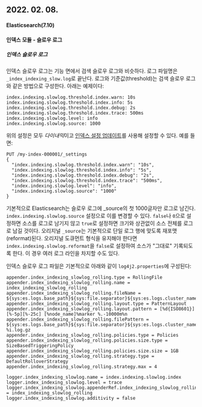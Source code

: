 ## 2022. 02. 08.

#### Elasticsearch(7.10)

#### 인덱스 모듈 - 슬로우 로그

##### 인덱스 슬로우 로그

인덱스 슬로우 로그는 기능 면에서 검색 슬로우 로그와 비슷하다. 로그 파일명은 `_index_indexing_slow.log`로 끝난다. 로그와 기준값(threshold)는 검색 슬로우 로그와 같은 방법으로 구성한다. 아래는 예제이다:

```
index.indexing.slowlog.threshold.index.warn: 10s
index.indexing.slowlog.threshold.index.info: 5s
index.indexing.slowlog.threshold.index.debug: 2s
index.indexing.slowlog.threshold.index.trace: 500ms
index.indexing.slowlog.level: info
index.indexing.slowlog.source: 1000
```

위의 설정은 모두 *다이내믹*이고 [인덱스 설정 업데이트][update-indices-api]를 사용해 설정할 수 있다. 예를 들면:

```http
PUT /my-index-000001/_settings
{
  "index.indexing.slowlog.threshold.index.warn": "10s",
  "index.indexing.slowlog.threshold.index.info": "5s",
  "index.indexing.slowlog.threshold.index.debug": "2s",
  "index.indexing.slowlog.threshold.index.trace": "500ms",
  "index.indexing.slowlog.level": "info",
  "index.indexing.slowlog.source": "1000"
}
```

기본적으로 Elasticsearch는 슬로우 로그에 _source의 첫 1000글자만 로그로 남긴다. `index.indexing.slowlog.source` 설정으로 이를 변경할 수 있다. `false`나 `0`으로 설정하면 소스를 로그로 남기지 않고 `true`로 설정하면 크기와 상관없이 소스 전체를 로그로 남길 것이다. 오리지널 `_source`는 기본적으로 단일 로그 행에 맞도록 재포맷(reformat)된다. 오리지널 도큐먼트 형식을 유지해야 한다면 `index.indexing.slowlog.reformat`을 `false`로 설정하여 소스가 "그대로" 기록되도록 한다. 이 경우 여러 로그 라인을 차지할 수도 있다.

인덱스 슬로우 로그 파일은 기본적으로 아래와 같이 `log4j2.properties`에 구성된다:

```properties
appender.index_indexing_slowlog_rolling.type = RollingFile
appender.index_indexing_slowlog_rolling.name = index_indexing_slowlog_rolling
appender.index_indexing_slowlog_rolling.fileName = ${sys:es.logs.base_path}${sys:file.separator}${sys:es.logs.cluster_name}_index_indexing_slowlog.log
appender.index_indexing_slowlog_rolling.layout.type = PatternLayout
appender.index_indexing_slowlog_rolling.layout.pattern = [%d{ISO8601}][%-5p][%-25c] [%node_name]%marker %.-10000m%n
appender.index_indexing_slowlog_rolling.filePattern = ${sys:es.logs.base_path}${sys:file.separator}${sys:es.logs.cluster_name}_index_indexing_slowlog-%i.log.gz
appender.index_indexing_slowlog_rolling.policies.type = Policies
appender.index_indexing_slowlog_rolling.policies.size.type = SizeBasedTriggeringPolicy
appender.index_indexing_slowlog_rolling.policies.size.size = 1GB
appender.index_indexing_slowlog_rolling.strategy.type = DefaultRolloverStrategy
appender.index_indexing_slowlog_rolling.strategy.max = 4

logger.index_indexing_slowlog.name = index.indexing.slowlog.index
logger.index_indexing_slowlog.level = trace
logger.index_indexing_slowlog.appenderRef.index_indexing_slowlog_rolling.ref = index_indexing_slowlog_rolling
logger.index_indexing_slowlog.additivity = false
```



[update-indices-api]: https://www.elastic.co/guide/en/elasticsearch/reference/7.10/indices-update-settings.html
